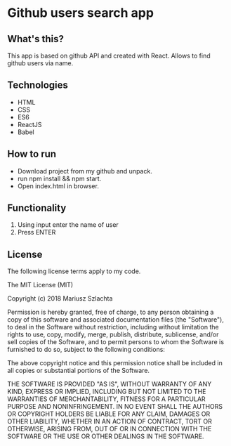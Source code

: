 
# Github users search app

## What's this?
This app is based on github API and created with React. Allows to find github users via name.

## Technologies

- HTML
- CSS
- ES6
- ReactJS
- Babel

## How to run
- Download project from my github and unpack.
- run npm install && npm start.
- Open index.html in browser.

## Functionality
1. Using input enter the name of user
2. Press ENTER

## License

The following license terms apply to my code.

The MIT License (MIT)

Copyright (c) 2018 Mariusz Szlachta

Permission is hereby granted, free of charge, to any person obtaining a copy of this software and associated documentation files (the "Software"), to deal in the Software without restriction, including without limitation the rights to use, copy, modify, merge, publish, distribute, sublicense, and/or sell copies of the Software, and to permit persons to whom the Software is furnished to do so, subject to the following conditions:

The above copyright notice and this permission notice shall be included in all copies or substantial portions of the Software.

THE SOFTWARE IS PROVIDED "AS IS", WITHOUT WARRANTY OF ANY KIND, EXPRESS OR IMPLIED, INCLUDING BUT NOT LIMITED TO THE WARRANTIES OF MERCHANTABILITY, FITNESS FOR A PARTICULAR PURPOSE AND NONINFRINGEMENT. IN NO EVENT SHALL THE AUTHORS OR COPYRIGHT HOLDERS BE LIABLE FOR ANY CLAIM, DAMAGES OR OTHER LIABILITY, WHETHER IN AN ACTION OF CONTRACT, TORT OR OTHERWISE, ARISING FROM, OUT OF OR IN CONNECTION WITH THE SOFTWARE OR THE USE OR OTHER DEALINGS IN THE SOFTWARE.

